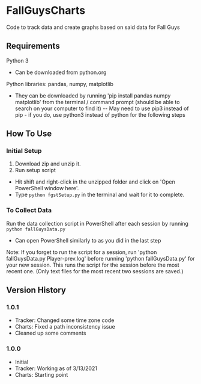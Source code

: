 # FallGuysCharts
Code to track data and create graphs based on said data for Fall Guys

## Requirements
Python 3
- Can be downloaded from python.org  

Python libraries: pandas, numpy, matplotlib
- They can be downloaded by running 'pip install pandas numpy matplotlib' from the terminal / command prompt (should be able to search on your computer to find it)
-- May need to use pip3 instead of pip - if you do, use python3 instead of python for the following steps


## How To Use

### Initial Setup
1. Download zip and unzip it. 
2. Run setup script
- Hit shift and right-click in the unzipped folder and click on 'Open PowerShell window here'.
- Type `python fgstSetup.py` in the terminal and wait for it to complete.


### To Collect Data
Run the data collection script in PowerShell after each session by running `python fallGuysData.py` 
- Can open PowerShell similarly to as you did in the last step

Note: 
If you forget to run the script for a session, run 'python fallGuysData.py Player-prev.log' 
before running 'python fallGuysData.py' for your new session. 
This runs the script for the session before the most recent one. 
(Only text files for the most recent two sessions are saved.)


## Version History
### 1.0.1
- Tracker: Changed some time zone code
- Charts: Fixed a path inconsistency issue
- Cleaned up some comments

### 1.0.0
- Initial
- Tracker: Working as of 3/13/2021
- Charts: Starting point